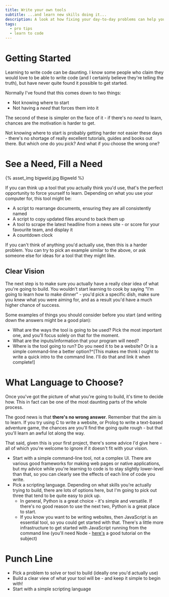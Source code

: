 ```yaml
---
title: Write your own tools
subtitle: ...and learn new skills doing it...
description: A look at how fixing your day-to-day problems can help you get started coding.
tags:
  - pro tips
  - learn to code
---
```


# Getting Started

Learning to write code can be daunting.  I know some people who claim they would love to be able to write code (and I certainly believe they're telling the truth), but have never quite found it possible to get started.

Normally I've found that this comes down to two things:

* Not knowing where to start
* Not having a _need_ that forces them into it

The second of these is simpler on the face of it - if there's no _need_ to learn, chances are the motivation is harder to get.

Not knowing where to start is probably getting harder not easier these days - there's no shortage of really excellent tutorials, guides and books out there.  But which one do you pick?  And what if you choose the wrong one?

# See a Need, Fill a Need

{% asset_img bigweld.jpg Bigweld %}

If you can think up a tool that you actually think you'd use, that's the perfect opportunity to force yourself to learn.  Depending on what you use your computer for, this tool might be:

* A script to rearrange documents, ensuring they are all consistently named
* A script to copy updated files around to back them up
* A tool to scrape the latest headline from a news site - or score for your favourite team, and display it
* A countdown clock

If you can't think of anything you'd actually use, then this is a harder problem.  You can try to pick an example similar to the above, or ask someone else for ideas for a tool that they might like.

## Clear Vision

The next step is to make sure you actually have a really clear idea of what you're going to build.  You wouldn't start learning to cook by saying "I'm going to learn how to make dinner" - you'd pick a specific dish, make sure you knew what you were aiming for, and as a result you'd have a much higher chance of success.

Some examples of things you should consider before you start (and writing down the answers might be a good plan):

* What are the ways the tool is going to be used?  Pick the most important one, and you'll focus solely on that for the moment.
* What are the inputs/information that your program will need?
* Where is the tool going to run?  Do you need it to be a website?  Or is a simple command-line a better option?^[This makes me think I ought to write a quick intro to the command line.  I'll do that and link it when complete!]

# What Language to Choose?

Once you've got the picture of what you're going to build, it's time to decide how.  This in fact can be one of the most daunting parts of the whole process.

The good news is that **there's no wrong answer**.  Remember that the aim is to learn.  If you try using C to write a website, or Prolog to write a text-based adventure game, the chances are you'll find the going quite rough - but that you'll learn an awful lot along the way.

That said, given this is your first project, there's some advice I'd give here - all of which you're welcome to ignore if it doesn't fit with your vision.

* Start with a simple command-line tool, not a complex UI.  There are various good frameworks for making web pages or native applications, but my advice while you're learning to code is to stay slightly lower-level than that, so you can clearly see the effects of each line of code you write.
* Pick a scripting language.  Depending on what skills you're actually trying to build, there are lots of options here, but I'm going to pick out three that tend to be quite easy to pick up.
    * In general, Python is a great choice - it's simple and versatile.  If there's no good reason to use the next two, Python is a great place to start.
    * If you know you want to be writing websites, then JavaScript is an essential tool, so you could get started with that.  There's a little more infrastructure to get started with JavaScript running from the command line (you'll need Node - [here's](https://developer.atlassian.com/blog/2015/11/scripting-with-node/) a good tutorial on the subject)

# Punch Line

* Pick a problem to solve or tool to build (ideally one you'd actually use)
* Build a clear view of what your tool will be - and keep it simple to begin with!
* Start with a simple scripting language
